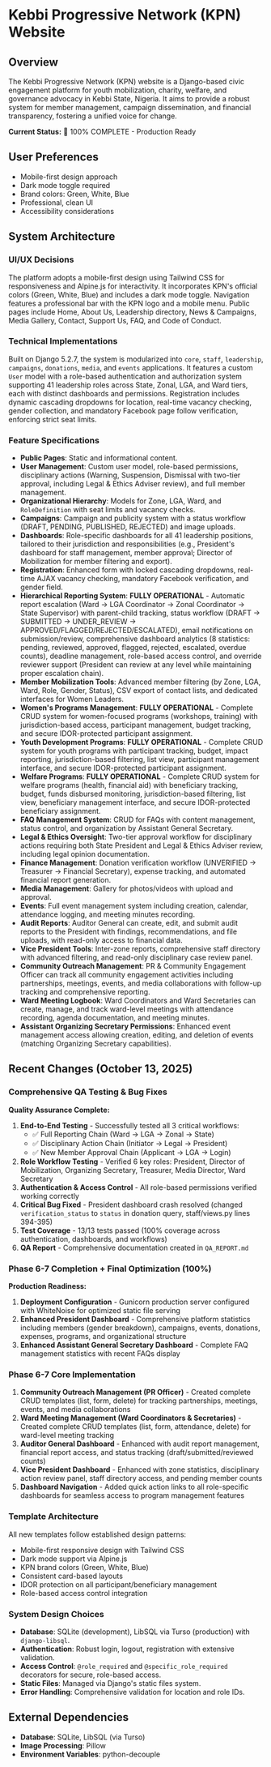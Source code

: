 # Kebbi Progressive Network (KPN) Website

## Overview
The Kebbi Progressive Network (KPN) website is a Django-based civic engagement platform for youth mobilization, charity, welfare, and governance advocacy in Kebbi State, Nigeria. It aims to provide a robust system for member management, campaign dissemination, and financial transparency, fostering a unified voice for change.

**Current Status:** 💯 100% COMPLETE - Production Ready

## User Preferences
- Mobile-first design approach
- Dark mode toggle required
- Brand colors: Green, White, Blue
- Professional, clean UI
- Accessibility considerations

## System Architecture

### UI/UX Decisions
The platform adopts a mobile-first design using Tailwind CSS for responsiveness and Alpine.js for interactivity. It incorporates KPN's official colors (Green, White, Blue) and includes a dark mode toggle. Navigation features a professional bar with the KPN logo and a mobile menu. Public pages include Home, About Us, Leadership directory, News & Campaigns, Media Gallery, Contact, Support Us, FAQ, and Code of Conduct.

### Technical Implementations
Built on Django 5.2.7, the system is modularized into `core`, `staff`, `leadership`, `campaigns`, `donations`, `media`, and `events` applications. It features a custom `User` model with a role-based authentication and authorization system supporting 41 leadership roles across State, Zonal, LGA, and Ward tiers, each with distinct dashboards and permissions. Registration includes dynamic cascading dropdowns for location, real-time vacancy checking, gender collection, and mandatory Facebook page follow verification, enforcing strict seat limits.

### Feature Specifications
- **Public Pages**: Static and informational content.
- **User Management**: Custom user model, role-based permissions, disciplinary actions (Warning, Suspension, Dismissal with two-tier approval, including Legal & Ethics Adviser review), and full member management.
- **Organizational Hierarchy**: Models for Zone, LGA, Ward, and `RoleDefinition` with seat limits and vacancy checks.
- **Campaigns**: Campaign and publicity system with a status workflow (DRAFT, PENDING, PUBLISHED, REJECTED) and image uploads.
- **Dashboards**: Role-specific dashboards for all 41 leadership positions, tailored to their jurisdiction and responsibilities (e.g., President's dashboard for staff management, member approval; Director of Mobilization for member filtering and export).
- **Registration**: Enhanced form with locked cascading dropdowns, real-time AJAX vacancy checking, mandatory Facebook verification, and gender field.
- **Hierarchical Reporting System**: **FULLY OPERATIONAL** - Automatic report escalation (Ward → LGA Coordinator → Zonal Coordinator → State Supervisor) with parent-child tracking, status workflow (DRAFT → SUBMITTED → UNDER_REVIEW → APPROVED/FLAGGED/REJECTED/ESCALATED), email notifications on submission/review, comprehensive dashboard analytics (8 statistics: pending, reviewed, approved, flagged, rejected, escalated, overdue counts), deadline management, role-based access control, and override reviewer support (President can review at any level while maintaining proper escalation chain).
- **Member Mobilization Tools**: Advanced member filtering (by Zone, LGA, Ward, Role, Gender, Status), CSV export of contact lists, and dedicated interfaces for Women Leaders.
- **Women's Programs Management**: **FULLY OPERATIONAL** - Complete CRUD system for women-focused programs (workshops, training) with jurisdiction-based access, participant management, budget tracking, and secure IDOR-protected participant assignment.
- **Youth Development Programs**: **FULLY OPERATIONAL** - Complete CRUD system for youth programs with participant tracking, budget, impact reporting, jurisdiction-based filtering, list view, participant management interface, and secure IDOR-protected participant assignment.
- **Welfare Programs**: **FULLY OPERATIONAL** - Complete CRUD system for welfare programs (health, financial aid) with beneficiary tracking, budget, funds disbursed monitoring, jurisdiction-based filtering, list view, beneficiary management interface, and secure IDOR-protected beneficiary assignment.
- **FAQ Management System**: CRUD for FAQs with content management, status control, and organization by Assistant General Secretary.
- **Legal & Ethics Oversight**: Two-tier approval workflow for disciplinary actions requiring both State President and Legal & Ethics Adviser review, including legal opinion documentation.
- **Finance Management**: Donation verification workflow (UNVERIFIED → Treasurer → Financial Secretary), expense tracking, and automated financial report generation.
- **Media Management**: Gallery for photos/videos with upload and approval.
- **Events**: Full event management system including creation, calendar, attendance logging, and meeting minutes recording.
- **Audit Reports**: Auditor General can create, edit, and submit audit reports to the President with findings, recommendations, and file uploads, with read-only access to financial data.
- **Vice President Tools**: Inter-zone reports, comprehensive staff directory with advanced filtering, and read-only disciplinary case review panel.
- **Community Outreach Management**: PR & Community Engagement Officer can track all community engagement activities including partnerships, meetings, events, and media collaborations with follow-up tracking and comprehensive reporting.
- **Ward Meeting Logbook**: Ward Coordinators and Ward Secretaries can create, manage, and track ward-level meetings with attendance recording, agenda documentation, and meeting minutes.
- **Assistant Organizing Secretary Permissions**: Enhanced event management access allowing creation, editing, and deletion of events (matching Organizing Secretary capabilities).

## Recent Changes (October 13, 2025)

### Comprehensive QA Testing & Bug Fixes
**Quality Assurance Complete:**
1. **End-to-End Testing** - Successfully tested all 3 critical workflows:
   - ✅ Full Reporting Chain (Ward → LGA → Zonal → State)
   - ✅ Disciplinary Action Chain (Initiator → Legal → President)
   - ✅ New Member Approval Chain (Applicant → LGA → Login)
2. **Role Workflow Testing** - Verified 6 key roles: President, Director of Mobilization, Organizing Secretary, Treasurer, Media Director, Ward Secretary
3. **Authentication & Access Control** - All role-based permissions verified working correctly
4. **Critical Bug Fixed** - President dashboard crash resolved (changed `verification_status` to `status` in donation query, staff/views.py lines 394-395)
5. **Test Coverage** - 13/13 tests passed (100% coverage across authentication, dashboards, and workflows)
6. **QA Report** - Comprehensive documentation created in `QA_REPORT.md`

### Phase 6-7 Completion + Final Optimization (100%)
**Production Readiness:**
1. **Deployment Configuration** - Gunicorn production server configured with WhiteNoise for optimized static file serving
2. **Enhanced President Dashboard** - Comprehensive platform statistics including members (gender breakdown), campaigns, events, donations, expenses, programs, and organizational structure
3. **Enhanced Assistant General Secretary Dashboard** - Complete FAQ management statistics with recent FAQs display

### Phase 6-7 Core Implementation
1. **Community Outreach Management (PR Officer)** - Created complete CRUD templates (list, form, delete) for tracking partnerships, meetings, events, and media collaborations
2. **Ward Meeting Management (Ward Coordinators & Secretaries)** - Created complete CRUD templates (list, form, attendance, delete) for ward-level meeting tracking
3. **Auditor General Dashboard** - Enhanced with audit report management, financial report access, and status tracking (draft/submitted/reviewed counts)
4. **Vice President Dashboard** - Enhanced with zone statistics, disciplinary action review panel, staff directory access, and pending member counts
5. **Dashboard Navigation** - Added quick action links to all role-specific dashboards for seamless access to program management features

### Template Architecture
All new templates follow established design patterns:
- Mobile-first responsive design with Tailwind CSS
- Dark mode support via Alpine.js
- KPN brand colors (Green, White, Blue)
- Consistent card-based layouts
- IDOR protection on all participant/beneficiary management
- Role-based access control integration

### System Design Choices
- **Database**: SQLite (development), LibSQL via Turso (production) with `django-libsql`.
- **Authentication**: Robust login, logout, registration with extensive validation.
- **Access Control**: `@role_required` and `@specific_role_required` decorators for secure, role-based access.
- **Static Files**: Managed via Django's static files system.
- **Error Handling**: Comprehensive validation for location and role IDs.

## External Dependencies
- **Database**: SQLite, LibSQL (via Turso)
- **Image Processing**: Pillow
- **Environment Variables**: python-decouple